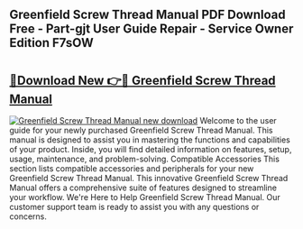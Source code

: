 ## Greenfield Screw Thread Manual PDF Download Free - Part-gjt User Guide Repair - Service Owner Edition F7sOW

# <h2><a href="http://bc6708.oget.top/?id=Greenfield+Screw+Thread+Manual">🔗Download New 👉🔴 Greenfield Screw Thread Manual</a></h2>

[![Greenfield Screw Thread Manual new download](https://i.imgur.com/5g1atiW.png)](http://bc6708.oget.top/?id=Greenfield+Screw+Thread+Manual)
Welcome to the user guide for your newly purchased Greenfield Screw Thread Manual. This manual is designed to assist you in mastering the functions and capabilities of your product. Inside, you will find detailed information on features, setup, usage, maintenance, and problem-solving. Compatible Accessories This section lists compatible accessories and peripherals for your new Greenfield Screw Thread Manual. This innovative Greenfield Screw Thread Manual offers a comprehensive suite of features designed to streamline your workflow. We're Here to Help Greenfield Screw Thread Manual. Our customer support team is ready to assist you with any questions or concerns.
